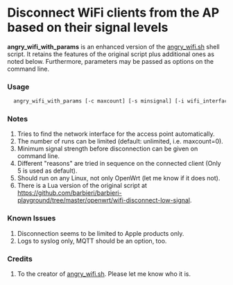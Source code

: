 # Disconnect WiFi clients from the AP based on their signal levels

**angry_wifi_with_params** is an enhanced version of the [angry_wifi.sh](<https://gist.githubusercontent.com/lg/e91d1c5c9640d963e13dbb1901bb4396/raw/3782c70c4cb7d2baa7a365fd85bb69293b0c8c07>) shell script.
It retains the features of the original script plus additional ones as noted below.
Furthermore, parameters may be passed as options on the command line.

### Usage

```sh
  angry_wifi_with_params [-c maxcount] [-s minsignal] [-i wifi_interface] [-v] [-d] [-q]
```

### Notes

1. Tries to find the network interface for the access point automatically.
2. The number of runs can be limited (default: unlimited, i.e. maxcount=0).
3. Minimum signal strength before disconnection can be given on command line.
4. Different "reasons" are tried in sequence on the connected client (Only 5 is used as default).
5. Should run on any Linux, not only OpenWrt (let me know if it does not).
6. There is a Lua version of the original script at <https://github.com/barbieri/barbieri-playground/tree/master/openwrt/wifi-disconnect-low-signal>.

### Known Issues

1. Disconnection seems to be limited to Apple products only.
2. Logs to syslog only, MQTT should be an option, too.

### Credits

1. To the creator of [angry_wifi.sh](<https://gist.githubusercontent.com/lg/e91d1c5c9640d963e13dbb1901bb4396/raw/3782c70c4cb7d2baa7a365fd85bb69293b0c8c07>). Please let me know who it is.